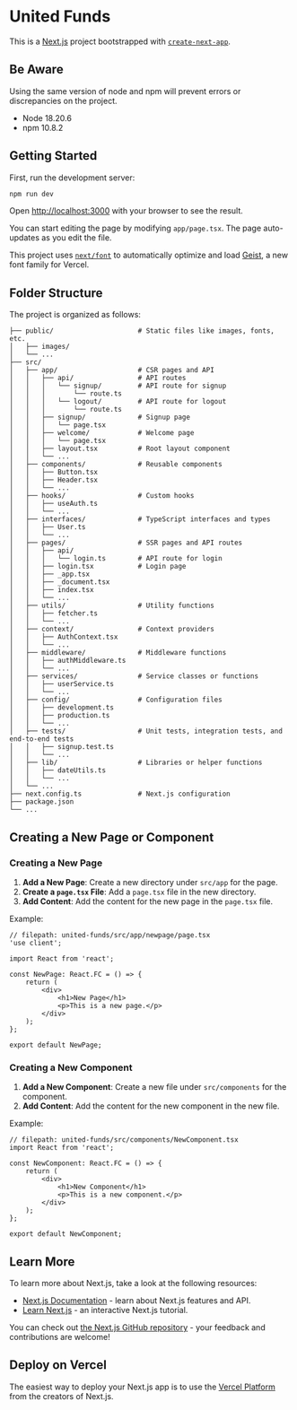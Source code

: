 # United Funds

This is a [Next.js](https://nextjs.org) project bootstrapped with [`create-next-app`](https://nextjs.org/docs/app/api-reference/cli/create-next-app).

## Be Aware

Using the same version of node and npm will prevent errors or discrepancies on the project.

- Node 18.20.6
- npm 10.8.2

## Getting Started

First, run the development server:

```bash
npm run dev
```

Open [http://localhost:3000](http://localhost:3000) with your browser to see the result.

You can start editing the page by modifying `app/page.tsx`. The page auto-updates as you edit the file.

This project uses [`next/font`](https://nextjs.org/docs/app/building-your-application/optimizing/fonts) to automatically optimize and load [Geist](https://vercel.com/font), a new font family for Vercel.

## Folder Structure

The project is organized as follows:

```
├── public/                     # Static files like images, fonts, etc.
│   ├── images/
│   └── ...
├── src/
│   ├── app/                    # CSR pages and API
│   │   ├── api/                # API routes
│   │   │   └── signup/         # API route for signup
│   │   │       └── route.ts
│   │   │   └── logout/         # API route for logout
│   │   │       └── route.ts
│   │   ├── signup/             # Signup page
│   │   │   └── page.tsx
│   │   ├── welcome/            # Welcome page
│   │   │   └── page.tsx
│   │   ├── layout.tsx          # Root layout component
│   │   └── ...
│   ├── components/             # Reusable components
│   │   ├── Button.tsx
│   │   ├── Header.tsx
│   │   └── ...
│   ├── hooks/                  # Custom hooks
│   │   ├── useAuth.ts
│   │   └── ...
│   ├── interfaces/             # TypeScript interfaces and types
│   │   ├── User.ts
│   │   └── ...
│   ├── pages/                  # SSR pages and API routes
│   │   ├── api/
│   │   │   └── login.ts        # API route for login
│   │   ├── login.tsx           # Login page
│   │   ├── _app.tsx
│   │   ├── _document.tsx
│   │   ├── index.tsx
│   │   └── ...
│   ├── utils/                  # Utility functions
│   │   ├── fetcher.ts
│   │   └── ...
│   ├── context/                # Context providers
│   │   ├── AuthContext.tsx
│   │   └── ...
│   ├── middleware/             # Middleware functions
│   │   ├── authMiddleware.ts
│   │   └── ...
│   ├── services/               # Service classes or functions
│   │   ├── userService.ts
│   │   └── ...
│   ├── config/                 # Configuration files
│   │   ├── development.ts
│   │   ├── production.ts
│   │   └── ...
│   ├── tests/                  # Unit tests, integration tests, and end-to-end tests
│   │   ├── signup.test.ts
│   │   └── ...
│   ├── lib/                    # Libraries or helper functions
│   │   ├── dateUtils.ts
│   │   └── ...
│   └── ...
├── next.config.ts              # Next.js configuration
├── package.json
└── ...
```

## Creating a New Page or Component

### Creating a New Page

1. **Add a New Page**: Create a new directory under `src/app` for the page.
2. **Create a `page.tsx` File**: Add a `page.tsx` file in the new directory.
3. **Add Content**: Add the content for the new page in the `page.tsx` file.

Example:

```tsx
// filepath: united-funds/src/app/newpage/page.tsx
'use client';

import React from 'react';

const NewPage: React.FC = () => {
    return (
        <div>
            <h1>New Page</h1>
            <p>This is a new page.</p>
        </div>
    );
};

export default NewPage;
```

### Creating a New Component

1. **Add a New Component**: Create a new file under `src/components` for the component.
2. **Add Content**: Add the content for the new component in the new file.

Example:

```tsx
// filepath: united-funds/src/components/NewComponent.tsx
import React from 'react';

const NewComponent: React.FC = () => {
    return (
        <div>
            <h1>New Component</h1>
            <p>This is a new component.</p>
        </div>
    );
};

export default NewComponent;
```

## Learn More

To learn more about Next.js, take a look at the following resources:

- [Next.js Documentation](https://nextjs.org/docs) - learn about Next.js features and API.
- [Learn Next.js](https://nextjs.org/learn) - an interactive Next.js tutorial.

You can check out [the Next.js GitHub repository](https://github.com/vercel/next.js) - your feedback and contributions are welcome!

## Deploy on Vercel

The easiest way to deploy your Next.js app is to use the [Vercel Platform](https://vercel.com/new?utm_medium=default-template&filter=next.js&utm_source=create-next-app&utm_campaign=create-next-app-readme) from the creators of Next.js.